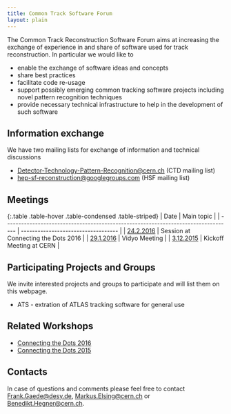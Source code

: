```yaml
---
title: Common Track Software Forum
layout: plain
---
```


The Common Track Reconstruction Software Forum aims at increasing the exchange of 
experience in and share of software used for track reconstruction. In particular we would like to

  * enable the exchange of software ideas and concepts
  * share best practices
  * facilitate code re-usage
  * support possibly emerging common tracking software projects including novel pattern recognition techniques
  * provide necessary technical infrastructure to help in the development of such software

## Information exchange

We have two mailing lists for exchange of information and technical discussions

  * Detector-Technology-Pattern-Recognition@cern.ch (CTD mailing list)
  * hep-sf-reconstruction@googlegroups.com (HSF mailing list)

## Meetings

{:.table .table-hover .table-condensed .table-striped}
| Date                                                                               | Main topic                          |
| ---------------------------------------------------------------------------------- | ----------------------------------- |
| [24.2.2016](https://indico.hephy.oeaw.ac.at/event/86/session/5/?slotId=0#20160224) | Session at Connecting the Dots 2016 |
| [29.1.2016](https://indico.cern.ch/event/486488/)                                  | Vidyo Meeting                       |
| [3.12.2015](https://indico.cern.ch/event/459865/)                                  | Kickoff Meeting at CERN             |

## Participating Projects and Groups

We invite interested projects and groups to participate and will list them on this webpage.

  * ATS - extration of ATLAS tracking software for general use

## Related Workshops

  * [Connecting the Dots 2016](https://indico.hephy.oeaw.ac.at/event/86/)
  * [Connecting the Dots 2015](https://indico.physics.lbl.gov/indico/conferenceDisplay.py?confId=149)


## Contacts

In case of questions and comments please feel free to contact Frank.Gaede@desy.de, Markus.Elsing@cern.ch or Benedikt.Hegner@cern.ch.






  

  
